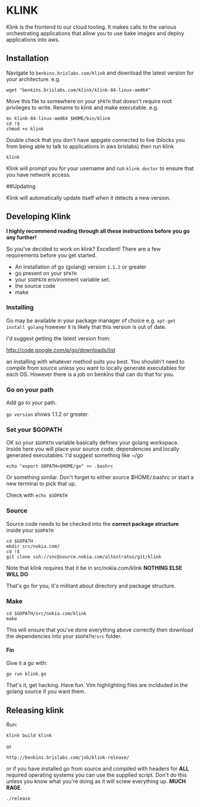 # KLINK

Klink is the frontend to our cloud tooling. It makes calls to the various orchestrating applications that allow you to use bake images and deploy applications into aws.

## Installation

Navigate to `benkins.brislabs.com/klink` and download the latest version for your architecture. e.g.

    wget "benkins.brislabs.com/klink/klink-84-linux-amd64"

Move this file to somewhere on your `$PATH` that doesn't require root privileges to write. Rename to klink and make executable. e.g.

    mv klink-84-linux-amd64 $HOME/bin/klink
    cd !$
    chmod +x klink

Double check that you don't have appgate connected to live (blocks you from being able to talk to applications in aws brislabs) then run klink

    klink
    
Klink will prompt you for your username and run `klink doctor` to ensure that you have network access.

##Updating

Klink will automatically update itself when it detects a new version.

## Developing Klink

**I highly recommend reading through all these instructions before you go any further!**

So you've decided to work on klink? Excellent! There are a few requirements before you get started.

* An installation of go (golang) version `1.1.2` or greater
* go present on your `$PATH`
* your `$GOPATH` environment variable set.
* the source code
* make

### Installing

Go may be available in your package manager of choice e.g. `apt-get install golang` however it is likely that this version is out of date.

I'd suggest getting the latest version from:

http://code.google.com/p/go/downloads/list

an installing with whatever method suits you best. You shouldn't need to compile from source unless you want to locally generate executables for each OS. However there is a job on benkins that can do that for you.

### Go on your path

Add go to your path.

`go version` shows 1.1.2 or greater.

### Set your $GOPATH

OK so your `$GOPATH` variable basically defines your golang workspace. Inside here you will place your source code, dependencies and locally generated executables. I'd suggest something like ~/go

    echo "export GOPATH=$HOME/go" >> .bashrc
    
Or something similar. Don't forget to either source $HOME/.bashrc or start a new terminal to pick that up.

Check with `echo $GOPATH`

### Source

Source code needs to be checked into the **correct package structure** inside your `$GOPATH`

    cd $GOPATH
    mkdir src/nokia.com/
    cd !$
    git clone ssh://snc@source.nokia.com/altostratus/git/klink
    
Note that klink requires that it be in src/nokia.com/klink **NOTHING ELSE WILL DO**

That's go for you, it's militant about directory and package structure.

### Make

    cd $GOPATH/src/nokia.com/klink
    make
    
This will ensure that you've done everything above correctly then download the dependencies into your `$GOPATH/src` folder.

#### Fin

Give it a go with:

    go run klink.go

That's it, get hacking. Have fun. Vim highlighting files are inclduded in the golang source if you want them.

## Releasing klink

Run:

`klink build klink`

or

`http://benkins.brislabs.com/job/klink-release/`

or if you have installed go from source and compiled with headers for **ALL** required operating systems you can use the supplied script. Don't do this unless you know what you're doing as it will screw everything up. **MUCH RAGE**.

`./release`
